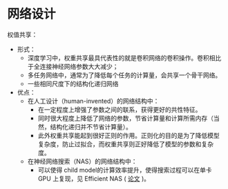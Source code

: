 
# 网络设计

权值共享：

- 形式：
  - 深度学习中，权重共享最具代表性的就是卷积网络的卷积操作。卷积相比于全连接神经网络参数大大减少；
  - 多任务网络中，通常为了降低每个任务的计算量，会共享一个骨干网络。
  - 一些相同尺度下的结构化递归网络
- 优点：
  - 在人工设计（human-invented）的网络结构中：
    - 在一定程度上增强了参数之间的联系，获得更好的共性特征。
    - 同时很大程度上降低了网络的参数，节省计算量和计算所需内存（当然，结构化递归并不节省计算量）。
    - 此外权重共享能起到很好正则的作用。正则化的目的是为了降低模型复杂度，防止过拟合，而权重共享则正好降低了模型的参数和复杂度。
  - 在神经网络搜索（NAS）的网络结构中：
    - 可以使得 child model的计算效率提升，使得搜索过程可以在单卡 GPU 上复现，见 Efficient NAS ( [论文](https://arxiv.org/abs/1802.03268) )。